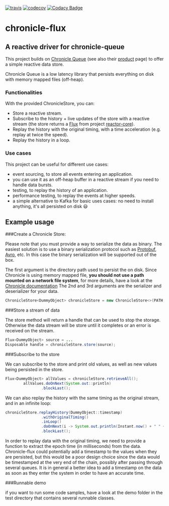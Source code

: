 


[![travis](https://travis-ci.org/matgabriel/chronicle-flux.svg?branch=master)](https://travis-ci.org/matgabriel/chronicle-flux/)
[![codecov](https://codecov.io/gh/matgabriel/chronicle-flux/branch/master/graph/badge.svg)](https://codecov.io/gh/matgabriel/chronicle-flux)
[![Codacy Badge](https://api.codacy.com/project/badge/Grade/7ad90e1ea60742c2bdff2d3c00c94b4c)](https://www.codacy.com/project/matgabriel/chronicle-flux/dashboard?utm_source=github.com&amp;utm_medium=referral&amp;utm_content=matgabriel/chronicle-flux&amp;utm_campaign=Badge_Grade_Dashboard)

# chronicle-flux

## A reactive driver for chronicle-queue

This project builds on [Chronicle Queue](https://github.com/OpenHFT/Chronicle-Queue) (see also their [product](https://chronicle.software/products/queue/) page) to offer a simple reactive data store.

Chronicle Queue is a low latency library that persists everything on disk with memory mapped files (off-heap).

### Functionalities
With the provided ChronicleStore, you can:
- Store a reactive stream.
- Subscribe to the history + live updates of the store with a reactive stream (the store returns a [Flux](http://projectreactor.io/docs/core/release/reference/#flux) from project [reactor-core](https://github.com/reactor/reactor-core)).
- Replay the history with the original timing, with a time acceleration (e.g. replay at twice the speed).
- Replay the history in a loop.

### Use cases
This project can be useful for different use cases:
- event sourcing, to store all events entering an application.
- you can use it as an off-heap buffer in a reactive stream if you need to handle data bursts.
- testing, to replay the history of an application.
- performance testing, to replay the events at higher speeds.
- a simple alternative to Kafka for basic uses cases: no need to install anything, it's all persisted on disk :smiley:


## Example usage


###Create a Chronicle Store:

Please note that you must provide a way to serialize the data as binary.
The easiest solution is to use a binary serialization protocol such as [Protobuf](https://developers.google.com/protocol-buffers/), [Avro](https://avro.apache.org/docs/current/), etc. In this case the binary serialization will be supported out of the box.

The first argument is the directory path used to persist the on disk.
Since Chronicle is using memory mapped file, **you should not use a path mounted on a network file system**, for more details, have a look at the [Chronicle documentation](https://github.com/OpenHFT/Chronicle-Queue#chronicle-queue)
The 2nd and 3rd arguments are the serializer and deserializer for your data.

```java
ChronicleStore<DummyObject> chronicleStore = new ChronicleStore<>(PATH, DummyObject::toBinary, DummyObject::fromBinary);
```

###Store a stream of data

The store method will return a handle that can be used to stop the storage.
Otherwise the data stream will be store until it completes or an error is received on the stream.

```java
Flux<DummyObject> source = ... 
Disposable handle = chronicleStore.store(source);
```

###Subscribe to the store

We can subscribe to the store and print old values, as well as new values being persisted in the store.

```java
Flux<DummyObject> allValues = chronicleStore.retrieveAll();
        allValues.doOnNext(System.out::println)
                .blockLast();
```

We can also replay the history with the same timing as the original stream, and in an infinite loop:

```java
chronicleStore.replayHistory(DummyObject::timestamp)
                .withOriginalTiming()
                .inLoop()
                .doOnNext(i -> System.out.println(Instant.now() + " " + i))
                .blockLast();
```

In order to replay data with the original timing, we need to provide a function to extract the epoch time (in milliseconds) from the data.
Chronicle-flux could potentially add a timestamp to the values when they are persisted, but this would be a poor design choice since the data would be timestamped at the very end of the chain, possibly after passing through several queues. It is in general a better idea to add a timestamp on the data as soon as they enter the system in order to have an accurate time.


###Runnable demo

if you want to run some code samples, have a look at the demo folder in the test directory that contains several runnable classes.



